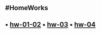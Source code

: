 #HomeWorks
---
• [hw-01-02](https://maximuson.github.io/goit-fe-course/hw-01-02/)
• [hw-03](https://maximuson.github.io/goit-fe-course/hw-03/)
• [hw-04](https://maximuson.github.io/goit-fe-course/hw-04/)
---
